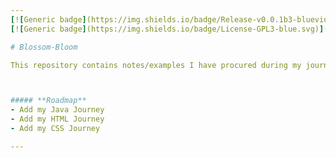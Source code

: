 ```yaml
---
[![Generic badge](https://img.shields.io/badge/Release-v0.0.1b3-blueviolet.svg)](https://shields.io/)
[![Generic badge](https://img.shields.io/badge/License-GPL3-blue.svg)](https://shields.io/)

# Blossom-Bloom

This repository contains notes/examples I have procured during my journey learning various coding languages.



##### **Roadmap**
- Add my Java Journey
- Add my HTML Journey
- Add my CSS Journey

---
```

